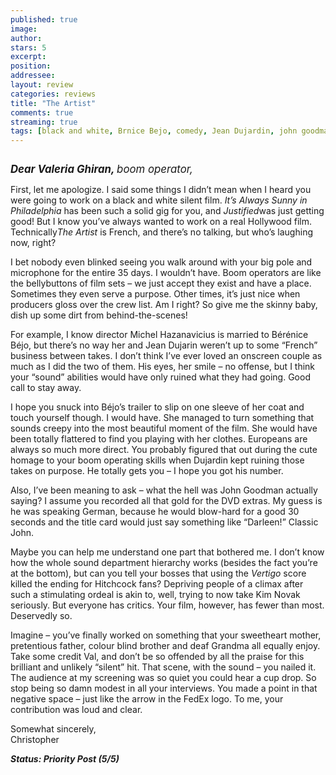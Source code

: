 ```yaml
---
published: true
image:
author: 
stars: 5
excerpt: 
position: 
addressee: 
layout: review
categories: reviews
title: "The Artist"
comments: true
streaming: true
tags: [black and white, Brnice Bejo, comedy, Jean Dujardin, john goodman, Letters, Michel Hazanavicius, oscars, silent]
---
```

<div><p><span class="full-image-block ssNonEditable"><span><a href="/letters/2012/3/2/the-artist.html"><img src="http://static.squarespace.com/static/5005f6bcc4aa41161b33e89e/5329cf1fe4b07c068ebf74de/5329cf1fe4b07c068ebf74e4/1336621222517/theartist.jpg" alt="" /></a></span></span></p>
<p><span style="font-size:120%;"><em><strong>Dear Valeria Ghiran, </strong>boom operator,</em></span></p>
<p>First, let me apologize. I said some things I didn&rsquo;t mean when I heard you were going to work on a black and white silent film. <em>It&rsquo;s Always Sunny in Philadelphia </em>has been such a solid gig for you, and <em>Justified</em>was just getting good! But I know you&rsquo;ve always wanted to work on a real Hollywood film. Technically<em>The Artist</em> is French, and there&rsquo;s no talking, but who&rsquo;s laughing now, right?</p>
<p>I bet nobody even blinked seeing you walk around with your big pole and microphone for the entire 35 days. I wouldn&rsquo;t have. Boom operators are like the bellybuttons of film sets &ndash; we just accept they exist and have a place. Sometimes they even serve a purpose. Other times, it&rsquo;s just nice when producers gloss over the crew list. Am I right? So give me the skinny baby, dish up some dirt from behind-the-scenes!</p>
<p>For example, I know director Michel Hazanavicius is married to B&eacute;r&eacute;nice B&eacute;jo, but there&rsquo;s no way her and Jean Dujarin weren&rsquo;t up to some &ldquo;French&rdquo; business between takes. I don&rsquo;t think I&rsquo;ve ever loved an onscreen couple as much as I did the two of them. His eyes, her smile &ndash; no offense, but I think your &ldquo;sound&rdquo; abilities would have only ruined what they had going. Good call to stay away.</p>
<p>I hope you snuck into B&eacute;jo&rsquo;s trailer to slip on one sleeve of her coat and touch yourself though. I would have. She managed to turn something that sounds creepy into the most beautiful moment of the film. She would have been totally flattered to find you playing with her clothes. Europeans are always so much more direct. You probably figured that out during the cute homage to your boom operating skills when Dujardin kept ruining those takes on purpose. He totally gets you &ndash; I hope you got his number.</p>
<p>Also, I&rsquo;ve been meaning to ask &ndash; what the hell was John Goodman actually saying? I assume you recorded all that gold for the DVD extras. My guess is he was speaking German, because he would blow-hard for a good 30 seconds and the title card would just say something like &ldquo;Darleen!&rdquo; Classic John.</p>
<p>Maybe you can help me understand one part that bothered me. I don&rsquo;t know how the whole sound department hierarchy works (besides the fact you&rsquo;re at the bottom), but can you tell your bosses that using the <em>Vertigo</em> score killed the ending for Hitchcock fans? Depriving people of a climax after such a stimulating ordeal is akin to, well, trying to now take Kim Novak seriously. But everyone has critics. Your film, however, has fewer than most. Deservedly so.</p>
<p>Imagine &ndash; you&rsquo;ve finally worked on something that your sweetheart mother, pretentious father, colour blind brother and deaf Grandma all equally enjoy. Take some credit Val, and don&rsquo;t be so offended by all the praise for this brilliant and unlikely &ldquo;silent&rdquo; hit. That scene, with the sound &ndash; you nailed it. The audience at my screening was so quiet you could hear a cup drop. So stop being so damn modest in all your interviews. You made a point in that negative space &ndash; just like the arrow in the FedEx logo. To me, your contribution was loud and clear.</p>
<p>Somewhat sincerely,<br />Christopher</p>
<p><em><strong>Status: Priority Post (5/5)</strong></em></p>
<p><span class="full-image-block ssNonEditable"><span><span>&nbsp;</span></span></span></p></div>
